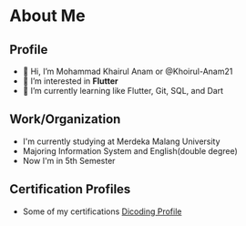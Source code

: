 About Me
==
Profile
--
- 👋 Hi, I’m Mohammad Khairul Anam or @Khoirul-Anam21
- 👀 I’m interested in **Flutter**
- 🌱 I’m currently learning like Flutter, Git, SQL, and Dart

Work/Organization
--
- I'm currently studying at Merdeka Malang University
- Majoring Information System and English(double degree)
- Now I'm in 5th Semester

Certification Profiles
-- 
- Some of my certifications [Dicoding Profile](https://www.dicoding.com/users/khairul_a)
<!---
Khoirul-Anam21/Khoirul-Anam21 is a ✨ special ✨ repository because its `README.md` (this file) appears on your GitHub profile.
You can click the Preview link to take a look at your changes.
--->
